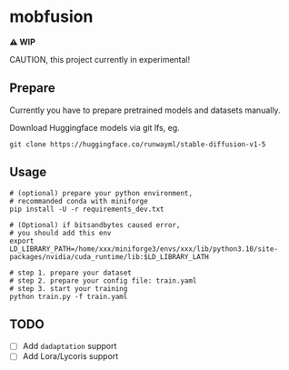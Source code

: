 # mobfusion

**⚠️ WIP**

CAUTION, this project currently in experimental!

## Prepare

Currently you have to prepare pretrained models and datasets manually.

Download Huggingface models via git lfs, eg.

```shell
git clone https://huggingface.co/runwayml/stable-diffusion-v1-5
```

## Usage

```shell
# (optional) prepare your python environment,
# recommanded conda with miniforge
pip install -U -r requirements_dev.txt

# (Optional) if bitsandbytes caused error,
# you should add this env
export LD_LIBRARY_PATH=/home/xxx/miniforge3/envs/xxx/lib/python3.10/site-packages/nvidia/cuda_runtime/lib:$LD_LIBRARY_LATH

# step 1. prepare your dataset
# step 2. prepare your config file: train.yaml
# step 3. start your training
python train.py -f train.yaml
```

## TODO

- [ ] Add `dadaptation` support
- [ ] Add Lora/Lycoris support

